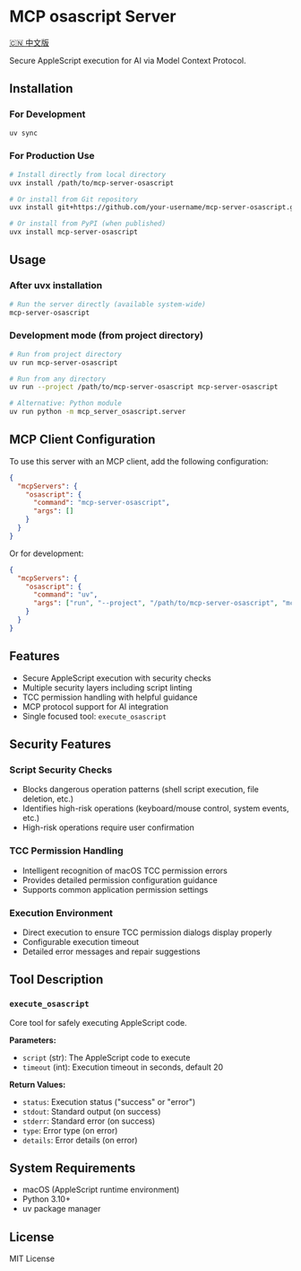 # MCP osascript Server

[🇨🇳 中文版](README_CN.md)

Secure AppleScript execution for AI via Model Context Protocol.

## Installation

### For Development
```bash
uv sync
```

### For Production Use
```bash
# Install directly from local directory
uvx install /path/to/mcp-server-osascript

# Or install from Git repository
uvx install git+https://github.com/your-username/mcp-server-osascript.git

# Or install from PyPI (when published)
uvx install mcp-server-osascript
```

## Usage

### After uvx installation
```bash
# Run the server directly (available system-wide)
mcp-server-osascript
```

### Development mode (from project directory)
```bash
# Run from project directory
uv run mcp-server-osascript

# Run from any directory
uv run --project /path/to/mcp-server-osascript mcp-server-osascript

# Alternative: Python module
uv run python -m mcp_server_osascript.server
```

## MCP Client Configuration

To use this server with an MCP client, add the following configuration:

```json
{
  "mcpServers": {
    "osascript": {
      "command": "mcp-server-osascript",
      "args": []
    }
  }
}
```

Or for development:
```json
{
  "mcpServers": {
    "osascript": {
      "command": "uv",
      "args": ["run", "--project", "/path/to/mcp-server-osascript", "mcp-server-osascript"]
    }
  }
}
```

## Features

- Secure AppleScript execution with security checks
- Multiple security layers including script linting
- TCC permission handling with helpful guidance
- MCP protocol support for AI integration
- Single focused tool: `execute_osascript`

## Security Features

### Script Security Checks
- Blocks dangerous operation patterns (shell script execution, file deletion, etc.)
- Identifies high-risk operations (keyboard/mouse control, system events, etc.)
- High-risk operations require user confirmation

### TCC Permission Handling
- Intelligent recognition of macOS TCC permission errors
- Provides detailed permission configuration guidance
- Supports common application permission settings

### Execution Environment
- Direct execution to ensure TCC permission dialogs display properly
- Configurable execution timeout
- Detailed error messages and repair suggestions

## Tool Description

### `execute_osascript`
Core tool for safely executing AppleScript code.

**Parameters:**
- `script` (str): The AppleScript code to execute
- `timeout` (int): Execution timeout in seconds, default 20

**Return Values:**
- `status`: Execution status ("success" or "error")
- `stdout`: Standard output (on success)
- `stderr`: Standard error (on success)
- `type`: Error type (on error)
- `details`: Error details (on error)

## System Requirements

- macOS (AppleScript runtime environment)
- Python 3.10+
- uv package manager

## License

MIT License